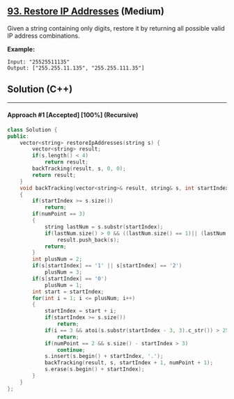 ## [93. Restore IP Addresses](https://leetcode.com/problems/restore-ip-addresses/) (Medium)

Given a string containing only digits, restore it by returning all possible valid IP address combinations.

**Example:**  

```
Input: "25525511135"
Output: ["255.255.11.135", "255.255.111.35"]
```

## Solution (C++)

------

#### Approach #1  [Accepted] [100%] (Recursive)

```c++
class Solution {
public:
    vector<string> restoreIpAddresses(string s) {
        vector<string> result;
        if(s.length() < 4)
            return result;
        backTracking(result, s, 0, 0);
        return result;
    }
    void backTracking(vector<string>& result, string& s, int startIndex, int numPoint)
    {
        if(startIndex >= s.size())
            return;
        if(numPoint == 3)
        {
            string lastNum = s.substr(startIndex);
            if(lastNum.size() > 0 && ((lastNum.size() == 1)|| (lastNum.size() == 3 && lastNum[0] > '0' && lastNum[0] < '3' && atoi(lastNum.c_str()) < 256) || (lastNum.size() == 2 && lastNum[0] != '0')))
                result.push_back(s);
            return;
        }
        int plusNum = 2;
        if(s[startIndex] == '1' || s[startIndex] == '2')
            plusNum = 3;
        if(s[startIndex] == '0')
            plusNum = 1;
        int start = startIndex;
        for(int i = 1; i <= plusNum; i++)
        {
            startIndex = start + i;
            if(startIndex >= s.size())
                return;
            if(i == 3 && atoi(s.substr(startIndex - 3, 3).c_str()) > 255)
                return;
            if(numPoint == 2 && s.size() - startIndex > 3)
                continue;
            s.insert(s.begin() + startIndex, '.');
            backTracking(result, s, startIndex + 1, numPoint + 1);
            s.erase(s.begin() + startIndex);
        }
    }
};
```
